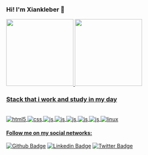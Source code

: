 ### Hi! I'm Xiankleber  👋

<div>
  <a href="https://github.com/Xiankleber">
  <img height="180em" src="https://github-readme-stats.vercel.app/api?username=Xiankleber&show_icons=true&theme=dark&include_all_commits=true&count_private=true"/>
  <img height="180em" src="https://github-readme-stats.vercel.app/api/top-langs/?username=Xiankleber&layout=compact&langs_count=7&theme=dark"/>
    
### Stack that i work and study in my day 
</div>
  
<div style="display: inline_block"><br/>
<div style="display: inline_block">
  <img align="center" alt="html5" src="https://img.shields.io/badge/HTML5-E34F26?style=for-the-badge&logo=html5&logoColor=black" />
  <img align="center" alt="css" src="https://img.shields.io/badge/CSS3-1572B6?style=for-the-badge&logo=css3&logoColor=black" />
  <img align="center" alt="js" src="https://img.shields.io/badge/JavaScript-323330?style=for-the-badge&logo=javascript&logoColor=F7DF1E" />
  <img align="center" alt="js" src="https://img.shields.io/badge/TypeScript-007ACC?style=for-the-badge&logo=typescript&logoColor=black" />
  <img align="center" alt="js" src="https://img.shields.io/badge/React-20232A?style=for-the-badge&logo=react&logoColor=61DAFB" />
  <img align="center" alt="js" src="https://img.shields.io/badge/React_Native-20232A?style=for-the-badge&logo=react&logoColor=61DAFB" />
  <img align="center" alt="js" src="https://img.shields.io/badge/Node.js-43853D?style=for-the-badge&logo=node.js&logoColor=black" />
 <img align="center" alt="linux"src= https://img.shields.io/badge/Ubuntu-E95420?style=for-the-badge&logo=ubuntu&logoColor=white/>

  
  
#### Follow me on my social networks:

[![Github Badge](https://img.shields.io/badge/GitHub-100000?style=for-the-badge&logo=github&logoColor=white=white&link=https://github.com/Xiankleber)](https://github.com/Xiankleber)
[![Linkedin Badge](https://img.shields.io/badge/-LinkedIn-blue?style=flat-square&logo=Linkedin&logoColor=white&link=linkedin.com/in/xiankleber-c-benjamim-878b5621/
)](linkedin.com/in/xiankleber-c-benjamim-878b5621//)
[![Twitter Badge](https://img.shields.io/badge/-Twitter-blue?style=flat-square&labelColor=blue&logo=twitter&logoColor=white&link=https://twitter.com//Xiankleber)](https://twitter.com//Xiankleber)

  
 
###

<!--
- 🔭 I’m currently working on ...
- 🌱 I’m currently learning ...
- 👯 I’m looking to collaborate on ...
- 🤔 I’m looking for help with ...
- 💬 Ask me about ...
- 📫 How to reach me: ...
- 😄 Pronouns: ...
- ⚡ Fun fact: ...
-->

